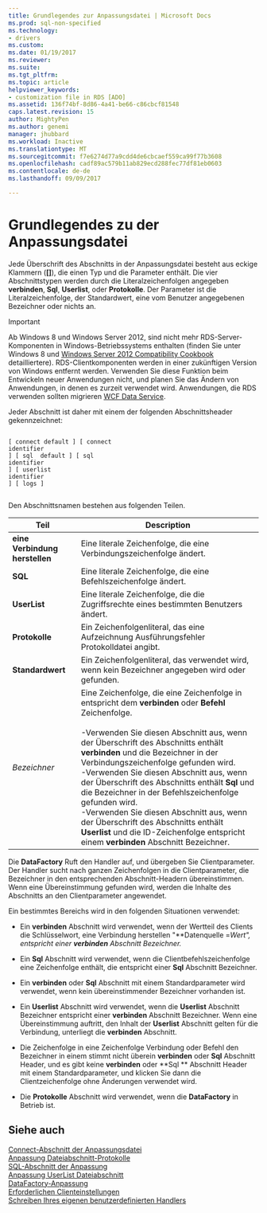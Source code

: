 ```yaml
---
title: Grundlegendes zur Anpassungsdatei | Microsoft Docs
ms.prod: sql-non-specified
ms.technology:
- drivers
ms.custom: 
ms.date: 01/19/2017
ms.reviewer: 
ms.suite: 
ms.tgt_pltfrm: 
ms.topic: article
helpviewer_keywords:
- customization file in RDS [ADO]
ms.assetid: 136f74bf-8d86-4a41-be66-c86cbcf81548
caps.latest.revision: 15
author: MightyPen
ms.author: genemi
manager: jhubbard
ms.workload: Inactive
ms.translationtype: MT
ms.sourcegitcommit: f7e6274d77a9cdd4de6cbcaef559ca99f77b3608
ms.openlocfilehash: cadf89ac579b11ab829ecd288fec77df81eb0603
ms.contentlocale: de-de
ms.lasthandoff: 09/09/2017

---
```

# <a name="understanding-the-customization-file"></a>Grundlegendes zu der Anpassungsdatei
Jede Überschrift des Abschnitts in der Anpassungsdatei besteht aus eckige Klammern (**[]**), die einen Typ und die Parameter enthält. Die vier Abschnittstypen werden durch die Literalzeichenfolgen angegeben **verbinden**, **Sql**, **Userlist**, oder **Protokolle**. Der Parameter ist die Literalzeichenfolge, der Standardwert, eine vom Benutzer angegebenen Bezeichner oder nichts an.  
  
> [!IMPORTANT]
>  Ab Windows 8 und Windows Server 2012, sind nicht mehr RDS-Server-Komponenten in Windows-Betriebssystems enthalten (finden Sie unter Windows 8 und [Windows Server 2012 Compatibility Cookbook](https://www.microsoft.com/en-us/download/details.aspx?id=27416) detailliertere). RDS-Clientkomponenten werden in einer zukünftigen Version von Windows entfernt werden. Verwenden Sie diese Funktion beim Entwickeln neuer Anwendungen nicht, und planen Sie das Ändern von Anwendungen, in denen es zurzeit verwendet wird. Anwendungen, die RDS verwenden sollten migrieren [WCF Data Service](http://go.microsoft.com/fwlink/?LinkId=199565).  
  
 Jeder Abschnitt ist daher mit einem der folgenden Abschnittsheader gekennzeichnet:  
  
```  
  
[ connect default ] [ connect    
identifier   
] [ sql  default ] [ sql    
identifier   
] [ userlist    
identifier   
] [ logs ]  
  
```  
  
 Den Abschnittsnamen bestehen aus folgenden Teilen.  
  
|Teil|Description|  
|----------|-----------------|  
|**eine Verbindung herstellen**|Eine literale Zeichenfolge, die eine Verbindungszeichenfolge ändert.|  
|**SQL**|Eine literale Zeichenfolge, die eine Befehlszeichenfolge ändert.|  
|**UserList**|Eine literale Zeichenfolge, die die Zugriffsrechte eines bestimmten Benutzers ändert.|  
|**Protokolle**|Ein Zeichenfolgenliteral, das eine Aufzeichnung Ausführungsfehler Protokolldatei angibt.|  
|**Standardwert**|Ein Zeichenfolgenliteral, das verwendet wird, wenn kein Bezeichner angegeben wird oder gefunden.|  
|*Bezeichner*|Eine Zeichenfolge, die eine Zeichenfolge in entspricht dem **verbinden** oder **Befehl** Zeichenfolge.<br /><br /> -Verwenden Sie diesen Abschnitt aus, wenn der Überschrift des Abschnitts enthält **verbinden** und die Bezeichner in der Verbindungszeichenfolge gefunden wird.<br />-Verwenden Sie diesen Abschnitt aus, wenn der Überschrift des Abschnitts enthält **Sql** und die Bezeichner in der Befehlszeichenfolge gefunden wird.<br />-Verwenden Sie diesen Abschnitt aus, wenn der Überschrift des Abschnitts enthält **Userlist** und die ID-Zeichenfolge entspricht einem **verbinden** Abschnitt Bezeichner.|  
  
 Die **DataFactory** Ruft den Handler auf, und übergeben Sie Clientparameter. Der Handler sucht nach ganzen Zeichenfolgen in die Clientparameter, die Bezeichner in den entsprechenden Abschnitt-Headern übereinstimmen. Wenn eine Übereinstimmung gefunden wird, werden die Inhalte des Abschnitts an den Clientparameter angewendet.  
  
 Ein bestimmtes Bereichs wird in den folgenden Situationen verwendet:  
  
-   Ein **verbinden** Abschnitt wird verwendet, wenn der Wertteil des Clients die Schlüsselwort, eine Verbindung herstellen "**Datenquelle =***Wert*", entspricht einer **verbinden** Abschnitt Bezeichner*.*  
  
-   Ein **Sql** Abschnitt wird verwendet, wenn die Clientbefehlszeichenfolge eine Zeichenfolge enthält, die entspricht einer **Sql** Abschnitt Bezeichner.  
  
-   Ein **verbinden** oder **Sql** Abschnitt mit einem Standardparameter wird verwendet, wenn kein übereinstimmender Bezeichner vorhanden ist.  
  
-   Ein **Userlist** Abschnitt wird verwendet, wenn die **Userlist** Abschnitt Bezeichner entspricht einer **verbinden** Abschnitt Bezeichner. Wenn eine Übereinstimmung auftritt, den Inhalt der **Userlist** Abschnitt gelten für die Verbindung, unterliegt die **verbinden** Abschnitt.  
  
-   Die Zeichenfolge in eine Zeichenfolge Verbindung oder Befehl den Bezeichner in einem stimmt nicht überein **verbinden** oder **Sql** Abschnitt Header, und es gibt keine **verbinden** oder **Sql ** Abschnitt Header mit einem Standardparameter, und klicken Sie dann die Clientzeichenfolge ohne Änderungen verwendet wird.  
  
-   Die **Protokolle** Abschnitt wird verwendet, wenn die **DataFactory** in Betrieb ist.  
  
## <a name="see-also"></a>Siehe auch  
 [Connect-Abschnitt der Anpassungsdatei](../../../ado/guide/remote-data-service/customization-file-connect-section.md)   
 [Anpassung Dateiabschnitt-Protokolle](../../../ado/guide/remote-data-service/customization-file-logs-section.md)   
 [SQL-Abschnitt der Anpassung](../../../ado/guide/remote-data-service/customization-file-sql-section.md)   
 [Anpassung UserList Dateiabschnitt](../../../ado/guide/remote-data-service/customization-file-userlist-section.md)   
 [DataFactory-Anpassung](../../../ado/guide/remote-data-service/datafactory-customization.md)   
 [Erforderlichen Clienteinstellungen](../../../ado/guide/remote-data-service/required-client-settings.md)   
 [Schreiben Ihres eigenen benutzerdefinierten Handlers](../../../ado/guide/remote-data-service/writing-your-own-customized-handler.md)





















